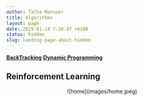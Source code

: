 ```yaml
---
author: Talha Mansoor
title: Algorithms
layout: page
date: 2019-01-14 7:30:47 +0100
status: hidden
slug: landing-page-about-hidden
---
```

**[BackTracking](https://www.jerrulsu.com/BackTracking.html)**
**[Dynamic Programming](https://www.jerrulsu.com/Dynamic-Programming.html)**

## **Reinforcement Learning**

 <div align=center> ![home](images/home.jpeg) </div>

